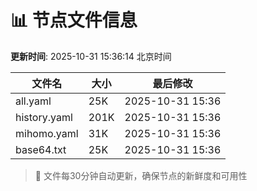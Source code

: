 # 📊 节点文件信息

**更新时间**: 2025-10-31 15:36:14 北京时间

| 文件名 | 大小 | 最后修改 |
|--------|------|----------|
| all.yaml | 25K | 2025-10-31 15:36 |
| history.yaml | 201K | 2025-10-31 15:36 |
| mihomo.yaml | 31K | 2025-10-31 15:36 |
| base64.txt | 25K | 2025-10-31 15:36 |

> 🔄 文件每30分钟自动更新，确保节点的新鲜度和可用性
